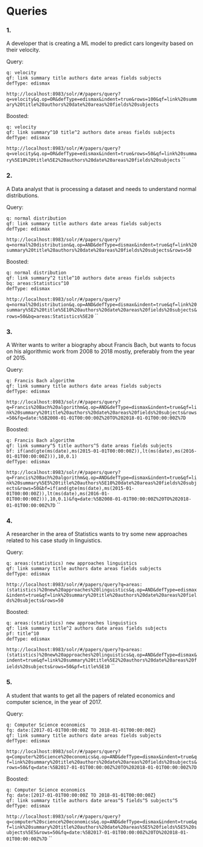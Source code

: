 # Queries

### 1.

A developer that is creating a ML model to predict cars longevity based on their velocity.

Query:
```
q: velocity
qf: link summary title authors date areas fields subjects
defType: edismax
```
`http://localhost:8983/solr/#/papers/query?q=velocity&q.op=OR&defType=edismax&indent=true&rows=100&qf=link%20summary%20title%20authors%20date%20areas%20fields%20subjects`

Boosted:
```
q: velocity
qf: link summary^10 title^2 authors date areas fields subjects
defType: edismax
```
`http://localhost:8983/solr/#/papers/query?q=velocity&q.op=OR&defType=edismax&indent=true&rows=50&qf=link%20summary%5E10%20title%5E2%20authors%20date%20areas%20fields%20subjects`
``


### 2.

A Data analyst that is processing a dataset and needs to understand normal distributions.

Query:
```
q: normal distribution
qf: link summary title authors date areas fields subjects
defType: edismax
```
`http://localhost:8983/solr/#/papers/query?q=normal%20distribution&q.op=AND&defType=dismax&indent=true&qf=link%20summary%20title%20authors%20date%20areas%20fields%20subjects&rows=50`

Boosted:
```
q: normal distribution
qf: link summary^2 title^10 authors date areas fields subjects
bq: areas:Statistics^10
defType: edismax
```
`http://localhost:8983/solr/#/papers/query?q=normal%20distribution&q.op=AND&defType=dismax&indent=true&qf=link%20summary%5E2%20title%5E10%20authors%20date%20areas%20fields%20subjects&rows=50&bq=areas:Statistics%5E20`
``

### 3.

A Writer wants to writer a biography about Francis Bach, but wants to focus on his algorithmic work from 2008 to 2018 mostly, preferably from the year of 2015.

Query:
```
q: Francis Bach algorithm
qf: link summary title authors date areas fields subjects
defType: edismax
```
`http://localhost:8983/solr/#/papers/query?q=Francis%20Bach%20algorithm&q.op=AND&defType=dismax&indent=true&qf=link%20summary%20title%20authors%20date%20areas%20fields%20subjects&rows=50&fq=date:%5B2008-01-01T00:00:00Z%20TO%202018-01-01T00:00:00Z%7D`

Boosted:
```
q: Francis Bach algorithm
qf: link summary^5 title authors^5 date areas fields subjects
bf: if(and(gte(ms(date),ms(2015-01-01T00:00:00Z)),lt(ms(date),ms(2016-01-01T00:00:00Z))),10,0.1)
defType: edismax
```
`http://localhost:8983/solr/#/papers/query?q=Francis%20Bach%20algorithm&q.op=AND&defType=dismax&indent=true&qf=link%20summary%5E5%20title%20authors%5E10%20date%20areas%20fields%20subjects&rows=50&bf=if(and(gte(ms(date),ms(2015-01-01T00:00:00Z)),lt(ms(date),ms(2016-01-01T00:00:00Z))),10,0.1)&fq=date:%5B2008-01-01T00:00:00Z%20TO%202018-01-01T00:00:00Z%7D`
``

### 4.

A researcher in the area of Statistics wants to try some new approaches related to his case study in linguistics.

Query:
```
q: areas:(statistics) new approaches linguistics
qf: link summary title authors date areas fields subjects
defType: edismax
```
`http://localhost:8983/solr/#/papers/query?q=areas:(statistics)%20new%20approaches%20linguistics&q.op=AND&defType=edismax&indent=true&qf=link%20summary%20title%20authors%20date%20areas%20fields%20subjects&rows=50`

Boosted:
```
q: areas:(statistics) new approaches linguistics
qf: link summary title^2 authors date areas fields subjects
pf: title^10
defType: edismax
```
`http://localhost:8983/solr/#/papers/query?q=areas:(statistics)%20new%20approaches%20linguistics&q.op=AND&defType=dismax&indent=true&qf=link%20summary%20title%5E2%20authors%20date%20areas%20fields%20subjects&rows=50&pf=title%5E10`
``

### 5.

A student that wants to get all the papers of related economics and computer science, in the year of 2017.

Query:
```
q: Computer Science economics
fq: date:[2017-01-01T00:00:00Z TO 2018-01-01T00:00:00Z}
qf: link summary title authors date areas fields subjects
defType: edismax
```
`http://localhost:8983/solr/#/papers/query?q=Computer%20Science%20economics&q.op=AND&defType=dismax&indent=true&qf=link%20summary%20title%20authors%20date%20areas%20fields%20subjects&rows=50&fq=date:%5B2017-01-01T00:00:00Z%20TO%202018-01-01T00:00:00Z%7D`

Boosted:
```
q: Computer Science economics
fq: date:[2017-01-01T00:00:00Z TO 2018-01-01T00:00:00Z}
qf: link summary title authors date areas^5 fields^5 subjects^5
defType: edismax
```
`http://localhost:8983/solr/#/papers/query?q=computer%20science%20economics&q.op=AND&defType=dismax&indent=true&qf=link%20summary%20title%20authors%20date%20areas%5E5%20fields%5E5%20subjects%5E5&rows=50&fq=date:%5B2017-01-01T00:00:00Z%20TO%202018-01-01T00:00:00Z%7D`
``